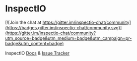 # InspectIO

[![Join the chat at https://gitter.im/inspectio-chat/community](https://badges.gitter.im/inspectio-chat/community.svg)](https://gitter.im/inspectio-chat/community?utm_source=badge&utm_medium=badge&utm_campaign=pr-badge&utm_content=badge)

InspectIO [Docs](https://github.com/event-engine/inspectio/wiki) &amp; [Issue Tracker](https://github.com/event-engine/inspectio/issues)
